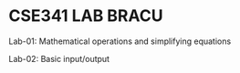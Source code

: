 <h1>CSE341 LAB BRACU</h1>

<p>Lab-01: Mathematical operations and simplifying equations</p>

<p>Lab-02: Basic input/output</p>